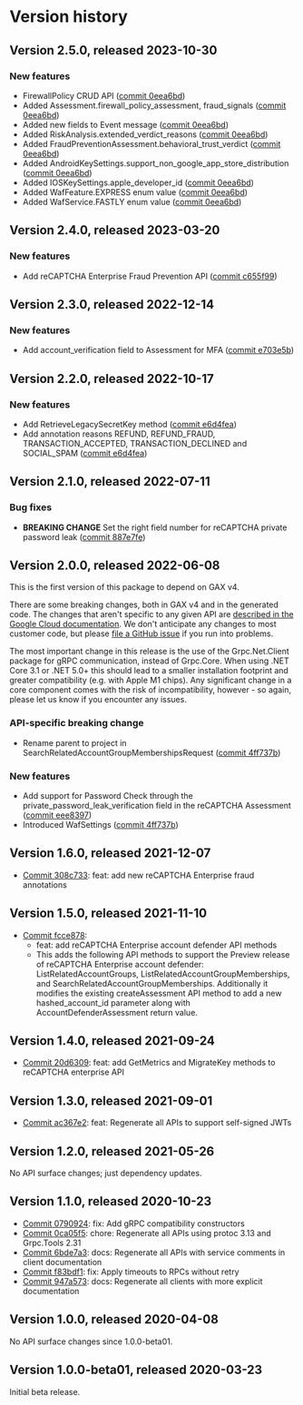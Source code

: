 # Version history

## Version 2.5.0, released 2023-10-30

### New features

- FirewallPolicy CRUD API ([commit 0eea6bd](https://github.com/googleapis/google-cloud-dotnet/commit/0eea6bd16c906a211c836ec4b7b62e1a3a215d2b))
- Added Assessment.firewall_policy_assessment, fraud_signals ([commit 0eea6bd](https://github.com/googleapis/google-cloud-dotnet/commit/0eea6bd16c906a211c836ec4b7b62e1a3a215d2b))
- Added new fields to Event message ([commit 0eea6bd](https://github.com/googleapis/google-cloud-dotnet/commit/0eea6bd16c906a211c836ec4b7b62e1a3a215d2b))
- Added RiskAnalysis.extended_verdict_reasons ([commit 0eea6bd](https://github.com/googleapis/google-cloud-dotnet/commit/0eea6bd16c906a211c836ec4b7b62e1a3a215d2b))
- Added FraudPreventionAssessment.behavioral_trust_verdict ([commit 0eea6bd](https://github.com/googleapis/google-cloud-dotnet/commit/0eea6bd16c906a211c836ec4b7b62e1a3a215d2b))
- Added AndroidKeySettings.support_non_google_app_store_distribution ([commit 0eea6bd](https://github.com/googleapis/google-cloud-dotnet/commit/0eea6bd16c906a211c836ec4b7b62e1a3a215d2b))
- Added IOSKeySettings.apple_developer_id ([commit 0eea6bd](https://github.com/googleapis/google-cloud-dotnet/commit/0eea6bd16c906a211c836ec4b7b62e1a3a215d2b))
- Added WafFeature.EXPRESS enum value ([commit 0eea6bd](https://github.com/googleapis/google-cloud-dotnet/commit/0eea6bd16c906a211c836ec4b7b62e1a3a215d2b))
- Added WafService.FASTLY enum value ([commit 0eea6bd](https://github.com/googleapis/google-cloud-dotnet/commit/0eea6bd16c906a211c836ec4b7b62e1a3a215d2b))

## Version 2.4.0, released 2023-03-20

### New features

- Add reCAPTCHA Enterprise Fraud Prevention API ([commit c655f99](https://github.com/googleapis/google-cloud-dotnet/commit/c655f99aa7e6579a58b7c0b1dd8b4c3126a96fdc))

## Version 2.3.0, released 2022-12-14

### New features

- Add account_verification field to Assessment for MFA ([commit e703e5b](https://github.com/googleapis/google-cloud-dotnet/commit/e703e5b1cc29c00853d76d788bd91296587048d8))

## Version 2.2.0, released 2022-10-17

### New features

- Add RetrieveLegacySecretKey method ([commit e6d4fea](https://github.com/googleapis/google-cloud-dotnet/commit/e6d4feaf59fde91f0270b42d0dad595a235d1f46))
- Add annotation reasons REFUND, REFUND_FRAUD, TRANSACTION_ACCEPTED, TRANSACTION_DECLINED and SOCIAL_SPAM ([commit e6d4fea](https://github.com/googleapis/google-cloud-dotnet/commit/e6d4feaf59fde91f0270b42d0dad595a235d1f46))

## Version 2.1.0, released 2022-07-11

### Bug fixes

- **BREAKING CHANGE** Set the right field number for reCAPTCHA private password leak ([commit 887e7fe](https://github.com/googleapis/google-cloud-dotnet/commit/887e7fe16c53f0194dc7618e61a9b4ec5a8fb0c7))

## Version 2.0.0, released 2022-06-08

This is the first version of this package to depend on GAX v4.

There are some breaking changes, both in GAX v4 and in the generated
code. The changes that aren't specific to any given API are [described in the Google Cloud
documentation](https://cloud.google.com/dotnet/docs/reference/help/breaking-gax4).
We don't anticipate any changes to most customer code, but please [file a
GitHub issue](https://github.com/googleapis/google-cloud-dotnet/issues/new/choose)
if you run into problems.

The most important change in this release is the use of the Grpc.Net.Client package
for gRPC communication, instead of Grpc.Core. When using .NET Core 3.1 or .NET 5.0+
this should lead to a smaller installation footprint and greater compatibility (e.g.
with Apple M1 chips). Any significant change in a core component comes with the risk
of incompatibility, however - so again, please let us know if you encounter any
issues.


### API-specific breaking change

- Rename parent to project in SearchRelatedAccountGroupMembershipsRequest ([commit 4ff737b](https://github.com/googleapis/google-cloud-dotnet/commit/4ff737b1dbfb31525c0632419cd3799f4fa1bd1c))

### New features

- Add support for Password Check through the private_password_leak_verification field in the reCAPTCHA Assessment ([commit eee8397](https://github.com/googleapis/google-cloud-dotnet/commit/eee8397500f513afcdd3565b1ed8d4bfe8301554))
- Introduced WafSettings ([commit 4ff737b](https://github.com/googleapis/google-cloud-dotnet/commit/4ff737b1dbfb31525c0632419cd3799f4fa1bd1c))

## Version 1.6.0, released 2021-12-07

- [Commit 308c733](https://github.com/googleapis/google-cloud-dotnet/commit/308c733): feat: add new reCAPTCHA Enterprise fraud annotations

## Version 1.5.0, released 2021-11-10

- [Commit fcce878](https://github.com/googleapis/google-cloud-dotnet/commit/fcce878):
  - feat: add reCAPTCHA Enterprise account defender API methods
  - This adds the following API methods to support the Preview release of reCAPTCHA Enterprise account defender: ListRelatedAccountGroups, ListRelatedAccountGroupMemberships, and SearchRelatedAccountGroupMemberships. Additionally it modifies the existing createAssessment API method to add a new hashed_account_id parameter along with AccountDefenderAssessment return value.

## Version 1.4.0, released 2021-09-24

- [Commit 20d6309](https://github.com/googleapis/google-cloud-dotnet/commit/20d6309): feat: add GetMetrics and MigrateKey methods to reCAPTCHA enterprise API

## Version 1.3.0, released 2021-09-01

- [Commit ac367e2](https://github.com/googleapis/google-cloud-dotnet/commit/ac367e2): feat: Regenerate all APIs to support self-signed JWTs

## Version 1.2.0, released 2021-05-26

No API surface changes; just dependency updates.

## Version 1.1.0, released 2020-10-23

- [Commit 0790924](https://github.com/googleapis/google-cloud-dotnet/commit/0790924): fix: Add gRPC compatibility constructors
- [Commit 0ca05f5](https://github.com/googleapis/google-cloud-dotnet/commit/0ca05f5): chore: Regenerate all APIs using protoc 3.13 and Grpc.Tools 2.31
- [Commit 6bde7a3](https://github.com/googleapis/google-cloud-dotnet/commit/6bde7a3): docs: Regenerate all APIs with service comments in client documentation
- [Commit f83bdf1](https://github.com/googleapis/google-cloud-dotnet/commit/f83bdf1): fix: Apply timeouts to RPCs without retry
- [Commit 947a573](https://github.com/googleapis/google-cloud-dotnet/commit/947a573): docs: Regenerate all clients with more explicit documentation

## Version 1.0.0, released 2020-04-08

No API surface changes since 1.0.0-beta01.

## Version 1.0.0-beta01, released 2020-03-23

Initial beta release.


